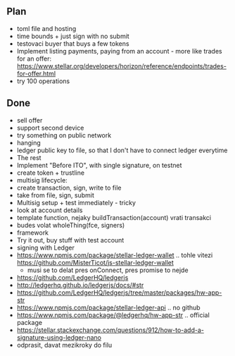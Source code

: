 ## Plan
 * toml file and hosting
 * time bounds + just sign with no submit
 * testovaci buyer that buys a few tokens
 * Implement listing payments, paying from an account - more like trades for an offer: https://www.stellar.org/developers/horizon/reference/endpoints/trades-for-offer.html
 * try 100 operations

## Done
 * sell offer
 * support second device
 * try something on public network
 * hanging
 * ledger public key to file, so that I don't have to connect ledger everytime
 * The rest
 * Implement "Before ITO", with single signature, on testnet
 * create token + trustline 
 * multisig lifecycle:
  * create transaction, sign, write to file
  * take from file, sign, submit
 * Multisig setup + test immediately - tricky
 * look at account details
  * template function, nejaky buildTransaction(account) vrati transakci
  * budes volat wholeThing(fce, signers)
 * framework
 * Try it out, buy stuff with test account
 * signing with Ledger 
  * https://www.npmjs.com/package/stellar-ledger-wallet .. tohle vitezi https://github.com/MisterTicot/js-stellar-ledger-wallet
    * musi se to delat pres onConnect, pres promise to nejde
  * https://github.com/LedgerHQ/ledgerjs
  * http://ledgerhq.github.io/ledgerjs/docs/#str
  * https://github.com/LedgerHQ/ledgerjs/tree/master/packages/hw-app-str
  * https://www.npmjs.com/package/stellar-ledger-api .. no github
  * https://www.npmjs.com/package/@ledgerhq/hw-app-str .. official package
  * https://stellar.stackexchange.com/questions/912/how-to-add-a-signature-using-ledger-nano
 * odprasit, davat mezikroky do filu
